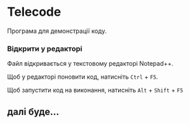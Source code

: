 # Telecode

Програма для демонстрації коду.

### Відкрити у редакторі

Файл відкривається у текстовому редакторі Notepad++.

Щоб у редакторі поновити код, натисніть `Ctrl` + `F5`.

Щоб запустити код на виконання, натисніть `Alt` + `Shift` + `F5`

## далі буде...

<!-- ## Credits -->

<!-- [Ruslan Iskov](http://ruslan.rv.ua) -->
